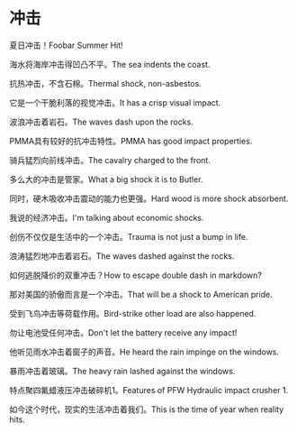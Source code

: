 # 冲击

<p><span class="chinese">夏日冲击！</span><span class="english">Foobar Summer Hit!</span></p>

<p><span class="chinese">海水将海岸冲击得凹凸不平。</span><span class="english">The sea indents the coast.</span></p>

<p><span class="chinese">抗热冲击，不含石棉。</span><span class="english">Thermal shock, non-asbestos.</span></p>

<p><span class="chinese">它是一个干脆利落的视觉冲击。</span><span class="english">It has a crisp visual impact.</span></p>

<p><span class="chinese">波浪冲击着岩石。</span><span class="english">The waves dash upon the rocks.</span></p>

<p><span class="chinese">PMMA具有较好的抗冲击特性。</span><span class="english">PMMA has good impact properties.</span></p>

<p><span class="chinese">骑兵猛烈向前线冲击。</span><span class="english">The cavalry charged to the front.</span></p>

<p><span class="chinese">多么大的冲击是管家。</span><span class="english">What a big shock it is to Butler.</span></p>

<p><span class="chinese">同时，硬木吸收冲击震动的能力也更强。</span><span class="english">Hard wood is more shock absorbent.</span></p>

<p><span class="chinese">我说的经济冲击。</span><span class="english">I'm talking about economic shocks.</span></p>

<p><span class="chinese">创伤不仅仅是生活中的一个冲击。</span><span class="english">Trauma is not just a bump in life.</span></p>

<p><span class="chinese">浪涛猛烈地冲击着岩石。</span><span class="english">The waves dashed against the rocks.</span></p>

<p><span class="chinese">如何逃脱降价的双重冲击？</span><span class="english">How to escape double dash in markdown?</span></p>

<p><span class="chinese">那对美国的骄傲而言是一个冲击。</span><span class="english">That will be a shock to American pride.</span></p>

<p><span class="chinese">受到飞鸟冲击等荷载作用。</span><span class="english">Bird-strike other load are also happened.</span></p>

<p><span class="chinese">勿让电池受任何冲击。</span><span class="english">Don't let the battery receive any impact!</span></p>

<p><span class="chinese">他听见雨水冲击着窗子的声音。</span><span class="english">He heard the rain impinge on the windows.</span></p>

<p><span class="chinese">暴雨冲击着玻璃。</span><span class="english">The heavy rain lashed against the windows.</span></p>

<p><span class="chinese">特点聚四氟蜡液压冲击破碎机1。</span><span class="english">Features of PFW Hydraulic impact crusher 1.</span></p>

<p><span class="chinese">如今这个时代，现实的生活冲击着我们。</span><span class="english">This is the time of year when reality hits.</span></p>

